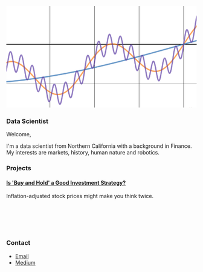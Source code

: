 ![](cos_curves.PNG)

### Data Scientist

Welcome,

I'm a data scientist from Northern California with a background in Finance. My interests are markets, history, human nature and robotics.

### Projects


#### [Is 'Buy and Hold' a Good Investment Strategy?](buy_and_hold)
Inflation-adjusted stock prices might make you think twice.

<br><br>
<br><br>

### Contact
- [Email](mailto:carteri246gmail.com)
- [Medium](https://medium.com/@daniel_carter)
